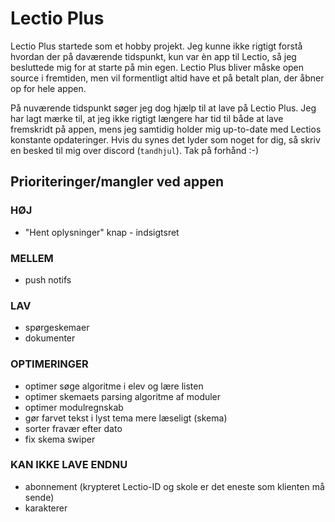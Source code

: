 # Lectio Plus
Lectio Plus startede som et hobby projekt. Jeg kunne ikke rigtigt forstå hvordan der på daværende tidspunkt, kun var èn app til Lectio, så jeg besluttede mig for at starte på min egen. Lectio Plus bliver måske open source i fremtiden, men vil formentligt altid have et på betalt plan, der åbner op for hele appen. 

På nuværende tidspunkt søger jeg dog hjælp til at lave på Lectio Plus. Jeg har lagt mærke til, at jeg ikke rigtigt længere har tid til både at lave fremskridt på appen, mens jeg samtidig holder mig up-to-date med Lectios konstante opdateringer. Hvis du synes det lyder som noget for dig, så skriv en besked til mig over discord (`tandhjul`). Tak på forhånd :-)

## Prioriteringer/mangler ved appen

### __HØJ__
- "Hent oplysninger" knap - indsigtsret

### __MELLEM__
- push notifs

### __LAV__
- spørgeskemaer
- dokumenter

### __OPTIMERINGER__
- optimer søge algoritme i elev og lære listen
- optimer skemaets parsing algoritme af moduler
- optimer modulregnskab
- gør farvet tekst i lyst tema mere læseligt (skema)
- sorter fravær efter dato
- fix skema swiper

### __KAN IKKE LAVE ENDNU__
- abonnement (krypteret Lectio-ID og skole er det eneste som klienten må sende)
- karakterer
